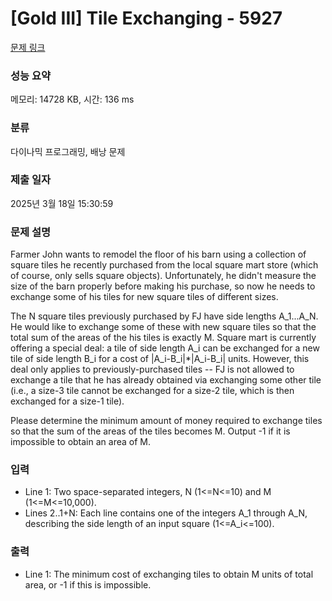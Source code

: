 # [Gold III] Tile Exchanging - 5927 

[문제 링크](https://www.acmicpc.net/problem/5927) 

### 성능 요약

메모리: 14728 KB, 시간: 136 ms

### 분류

다이나믹 프로그래밍, 배낭 문제

### 제출 일자

2025년 3월 18일 15:30:59

### 문제 설명

<p>Farmer John wants to remodel the floor of his barn using a collection of square tiles he recently purchased from the local square mart store (which of course, only sells square objects).  Unfortunately, he didn't measure the size of the barn properly before making his purchase, so now he needs to exchange some of his tiles for new square tiles of different sizes.</p><p>The N square tiles previously purchased by FJ have side lengths A_1...A_N. He would like to exchange some of these with new square tiles so that the total sum of the areas of the his tiles is exactly M.  Square mart is currently offering a special deal: a tile of side length A_i can be exchanged for a new tile of side length B_i for a cost of |A_i-B_i|*|A_i-B_i| units. However, this deal only applies to previously-purchased tiles -- FJ is not allowed to exchange a tile that he has already obtained via exchanging some other tile (i.e., a size-3 tile cannot be exchanged for a size-2 tile, which is then exchanged for a size-1 tile).</p><p>Please determine the minimum amount of money required to exchange tiles so that the sum of the areas of the tiles becomes M.  Output -1 if it is impossible to obtain an area of M.</p>

### 입력 

 <ul><li>Line 1: Two space-separated integers, N (1<=N<=10) and M (1<=M<=10,000).</li><li>Lines 2..1+N: Each line contains one of the integers A_1 through A_N, describing the side length of an input square (1<=A_i<=100).</li></ul>

### 출력 

 <ul><li>Line 1: The minimum cost of exchanging tiles to obtain M units of total area, or -1 if this is impossible.</li></ul>

